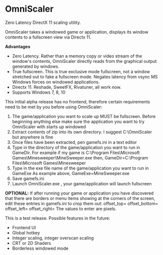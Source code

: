 

# OmniScaler
Zero Latency DirectX 11 scaling utility.

OmniScaler takes a windowed game or application, displays its window contents to a fullscreen view via Directx 11. 

**Advantages**
 - Zero Latency. Rather than a memory copy or video stream of the window's contents, OmniScaler directly reads from the graphical output generated by windows.
 - True fullscreen. This is true exclusive mode fullscreen, not a window stretched out to fake a fullscreen mode. Negates latency from vsync MS Windows forces on windowed applications.
 - Directx 11. Reshade, SweetFX, Rivatuner, all work now.
 - Supports Windows 7, 8, 10

This initial alpha release has no frontend, therefore certain requirements need to be met by you before using OmniScaler:
 1. The game/application you want to scale up MUST be fullscreen. Before beginning anything else make sure the application you want to try OmniScaler with starts up windowed
 2. Extract contents of zip into its own directory. I suggest C:\OmniScaler but anywhere is fine
 3. Once files have been extracted, pen gamefs.ini in a text editor
 4. Type in the directory of the game/application you want to run in GameDir.
	  For example if my game is C:\Program Files\Microsoft Games\Minesweeper\MineSweeper.exe
	  then, 
	  GameDir=C:\Program Files\Microsoft Games\Minesweeper
 5. Type in the exe file name of the game/application you want to run in GameExe
	  As example above,
	  GameExe=MineSweeper.exe
 6. Save gamefs.ini
 7. Launch OmniScaler.exe , your game/application will launch fullscreen 

**OPTIONAL:** If after running your game or application you have discovered that there are borders or menu items showing at the corners of the screen, edit these entries in gamefs.ini to crop them out:
offset_top=
offset_bottom=
offset_left=
offset_right=
The values to enter are pixels.

This is a test release. Possible features in the future:
 - Frontend UI
 - Global hotkey
 - Integer scaling, integer overscan scaling
 - CRT or 2D Shaders
 - Borderless windowed mode
